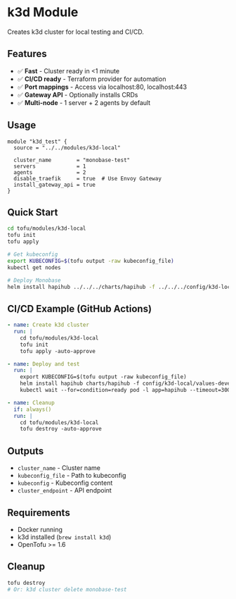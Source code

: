# k3d Module

Creates k3d cluster for local testing and CI/CD.

## Features

- ✅ **Fast** - Cluster ready in <1 minute
- ✅ **CI/CD ready** - Terraform provider for automation
- ✅ **Port mappings** - Access via localhost:80, localhost:443
- ✅ **Gateway API** - Optionally installs CRDs
- ✅ **Multi-node** - 1 server + 2 agents by default

## Usage

```hcl
module "k3d_test" {
  source = "../../modules/k3d-local"
  
  cluster_name        = "monobase-test"
  servers             = 1
  agents              = 2
  disable_traefik     = true  # Use Envoy Gateway
  install_gateway_api = true
}
```

## Quick Start

```bash
cd tofu/modules/k3d-local
tofu init
tofu apply

# Get kubeconfig
export KUBECONFIG=$(tofu output -raw kubeconfig_file)
kubectl get nodes

# Deploy Monobase
helm install hapihub ../../../charts/hapihub -f ../../../config/k3d-local/values-development.yaml
```

## CI/CD Example (GitHub Actions)

```yaml
- name: Create k3d cluster
  run: |
    cd tofu/modules/k3d-local
    tofu init
    tofu apply -auto-approve

- name: Deploy and test
  run: |
    export KUBECONFIG=$(tofu output -raw kubeconfig_file)
    helm install hapihub charts/hapihub -f config/k3d-local/values-development.yaml
    kubectl wait --for=condition=ready pod -l app=hapihub --timeout=300s

- name: Cleanup
  if: always()
  run: |
    cd tofu/modules/k3d-local
    tofu destroy -auto-approve
```

## Outputs

- `cluster_name` - Cluster name
- `kubeconfig_file` - Path to kubeconfig
- `kubeconfig` - Kubeconfig content
- `cluster_endpoint` - API endpoint

## Requirements

- Docker running
- k3d installed (`brew install k3d`)
- OpenTofu >= 1.6

## Cleanup

```bash
tofu destroy
# Or: k3d cluster delete monobase-test
```
